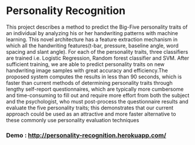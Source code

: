 # Personality Recognition
This project describes a method to predict the Big-Five personality traits of an individual by analyzing his or her handwriting patterns with machine learning. This novel architecture has a feature extraction mechanism in which all the handwriting features(t-bar, pressure, baseline angle, word spacing and slant angle). For each of the personality traits, three classifiers are trained i.e. Logistic Regression, Random forest classifier and SVM. After sufficient training, we are able to predict personality traits on new handwriting image samples with great accuracy and efficiency.The proposed system computes the results in less than 90 seconds, which is faster than current methods of determining personality traits through lengthy self-report questionnaires, which are typically more cumbersome and time-consuming to fill out and require more effort from both the subject and the psychologist, who must post-process the questionnaire results and evaluate the five personality traits; this demonstrates that our current approach could be used as an attractive and more faster alternative to these commonly use personality evaluation techniques
### Demo : http://personality-recognition.herokuapp.com/
